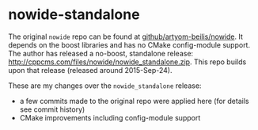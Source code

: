 nowide-standalone
=================

The original `nowide` repo can be found at [github/artyom-beilis/nowide](https://github.com/artyom-beilis/nowide). It depends on the boost libraries and has no CMake config-module support.
The author has released a no-boost, standalone release: http://cppcms.com/files/nowide/nowide_standalone.zip. This repo  builds upon that release (released around 2015-Sep-24).

These are my changes over the `nowide_standalone` release:

- a few commits made to the original repo were applied here (for details see commit history)
- CMake improvements including config-module support
